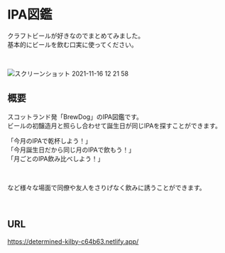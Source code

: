 # IPA図鑑

クラフトビールが好きなのでまとめてみました。<br>
基本的にビールを飲む口実に使ってください。

<br>

![スクリーンショット 2021-11-16 12 21 58](https://user-images.githubusercontent.com/42371057/141890086-417db2bc-78f1-4ee6-9503-74231b5c8bb9.png)

## 概要

スコットランド発「BrewDog」のIPA図鑑です。<br>
ビールの初醸造月と照らし合わせて誕生日が同じIPAを探すことができます。<br>

「今月のIPAで乾杯しよう！」<br>
「今月誕生日だから同じ月のIPAで飲もう！」<br>
「月ごとのIPA飲み比べしよう！」

<br>

など様々な場面で同僚や友人をさりげなく飲みに誘うことができます。

<br>

## URL
https://determined-kilby-c64b63.netlify.app/
